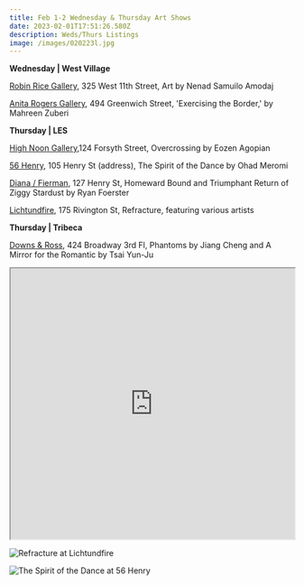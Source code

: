```yaml
---
title: Feb 1-2 Wednesday & Thursday Art Shows
date: 2023-02-01T17:51:26.580Z
description: Weds/Thurs Listings
image: /images/020223l.jpg
---
```

**W﻿ednesday | West Village**

[Robin Rice Gallery](https://robinricegallery.com/), 325 West 11th Street, Art by Nenad Samuilo Amodaj

[Anita Rogers Gallery](https://www.anitarogersgallery.com/exhibitions), 494 Greenwich Street, 'Exercising the Border,' by Mahreen Zuberi

**T﻿hursday | LES**

[High Noon Gallery](https://www.highnoongallery.com/overcrossing),124 Forsyth Street, Overcrossing by Eozen Agopian

[56 Henry](https://56henry.nyc/exhibitions/the-spirit-of-the-dance/), 105 Henry St (address), The Spirit of the Dance by Ohad Meromi

[Diana / Fierman](https://www.diananewyork.com/), 127 Henry St, Homeward Bound and Triumphant Return of Ziggy Stardust by Ryan Foerster

[Lichtundfire](https://www.facebook.com/events/3296923993900855), 175 Rivington St, Refracture, featuring various artists 

**T﻿hursday | Tribeca**

[Downs & Ross](https://downsross.com/exhibitions), 424 Broadway 3rd Fl, Phantoms by Jiang Cheng and A Mirror for the Romantic by Tsai Yun-Ju

<iframe src="https://www.google.com/maps/d/u/3/embed?mid=1dDpUYxFG-z3gHBDGDZuKdS3rghdO3MQ&ehbc=2E312F" width="100%" height="480"></iframe>

![](/images/020223l.jpg "Refracture at Lichtundfire")

![](/images/02022356.jpg "The Spirit of the Dance at 56 Henry")